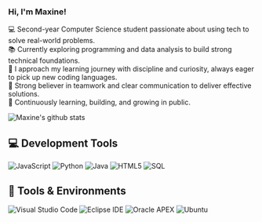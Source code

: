 ### Hi, I'm Maxine!

💻 Second-year Computer Science student passionate about using tech to solve real-world problems.<br/>
📚 Currently exploring programming and data analysis to build strong technical foundations.<br/>
🧠 I approach my learning journey with discipline and curiosity, always eager to pick up new coding languages.<br/>
🤝 Strong believer in teamwork and clear communication to deliver effective solutions.<br/>
🌱 Continuously learning, building, and growing in public.

![Maxine's github stats](https://github-readme-stats.vercel.app/api?username=maxine&count_private=true&show_icons=true&theme=radical&hide_rank=false)

## 💻  Development Tools

<!-- Programming Languages -->
![JavaScript](https://img.shields.io/badge/JavaScript-F7DF1E?style=for-the-badge&logo=javascript&logoColor=black)
![Python](https://img.shields.io/badge/Python-3776AB?style=for-the-badge&logo=python&logoColor=white)
![Java](https://img.shields.io/badge/Java-ED8B00?style=for-the-badge&logo=java&logoColor=white)
![HTML5](https://img.shields.io/badge/HTML5-E34F26?style=for-the-badge&logo=html5&logoColor=white)
![SQL](https://img.shields.io/badge/SQL-336791?style=for-the-badge&logo=postgresql&logoColor=white)

## 🧰 Tools & Environments
![Visual Studio Code](https://img.shields.io/badge/VS%20Code-007ACC?style=for-the-badge&logo=visual-studio-code&logoColor=white)
![Eclipse IDE](https://img.shields.io/badge/Eclipse-2C2255?style=for-the-badge&logo=eclipse&logoColor=white)
![Oracle APEX](https://img.shields.io/badge/Oracle%20APEX-F80000?style=for-the-badge&logo=oracle&logoColor=white)
![Ubuntu](https://img.shields.io/badge/Ubuntu-E95420?style=for-the-badge&logo=ubuntu&logoColor=white)
